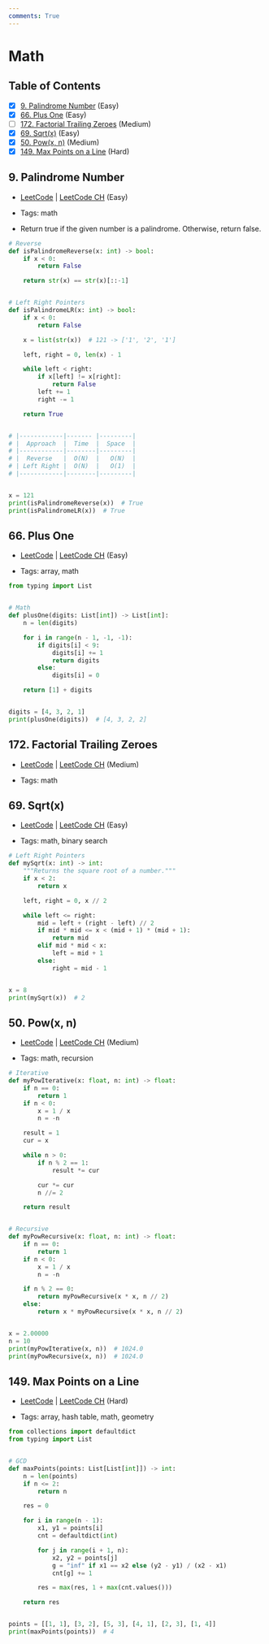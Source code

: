 ```yaml
---
comments: True
---
```


# Math

## Table of Contents

- [x] [9. Palindrome Number](https://leetcode.cn/problems/palindrome-number/) (Easy)
- [x] [66. Plus One](https://leetcode.cn/problems/plus-one/) (Easy)
- [ ] [172. Factorial Trailing Zeroes](https://leetcode.cn/problems/factorial-trailing-zeroes/) (Medium)
- [x] [69. Sqrt(x)](https://leetcode.cn/problems/sqrtx/) (Easy)
- [x] [50. Pow(x, n)](https://leetcode.cn/problems/powx-n/) (Medium)
- [x] [149. Max Points on a Line](https://leetcode.cn/problems/max-points-on-a-line/) (Hard)

## 9. Palindrome Number

-   [LeetCode](https://leetcode.com/problems/palindrome-number/) | [LeetCode CH](https://leetcode.cn/problems/palindrome-number/) (Easy)

-   Tags: math
-   Return true if the given number is a palindrome. Otherwise, return false.

```python title="9. Palindrome Number - Python Solution"
# Reverse
def isPalindromeReverse(x: int) -> bool:
    if x < 0:
        return False

    return str(x) == str(x)[::-1]


# Left Right Pointers
def isPalindromeLR(x: int) -> bool:
    if x < 0:
        return False

    x = list(str(x))  # 121 -> ['1', '2', '1']

    left, right = 0, len(x) - 1

    while left < right:
        if x[left] != x[right]:
            return False
        left += 1
        right -= 1

    return True


# |------------|------- |---------|
# |  Approach  |  Time  |  Space  |
# |------------|--------|---------|
# |  Reverse   |  O(N)  |   O(N)  |
# | Left Right |  O(N)  |   O(1)  |
# |------------|--------|---------|


x = 121
print(isPalindromeReverse(x))  # True
print(isPalindromeLR(x))  # True

```

## 66. Plus One

-   [LeetCode](https://leetcode.com/problems/plus-one/) | [LeetCode CH](https://leetcode.cn/problems/plus-one/) (Easy)

-   Tags: array, math
```python title="66. Plus One - Python Solution"
from typing import List


# Math
def plusOne(digits: List[int]) -> List[int]:
    n = len(digits)

    for i in range(n - 1, -1, -1):
        if digits[i] < 9:
            digits[i] += 1
            return digits
        else:
            digits[i] = 0

    return [1] + digits


digits = [4, 3, 2, 1]
print(plusOne(digits))  # [4, 3, 2, 2]

```

## 172. Factorial Trailing Zeroes

-   [LeetCode](https://leetcode.com/problems/factorial-trailing-zeroes/) | [LeetCode CH](https://leetcode.cn/problems/factorial-trailing-zeroes/) (Medium)

-   Tags: math
## 69. Sqrt(x)

-   [LeetCode](https://leetcode.com/problems/sqrtx/) | [LeetCode CH](https://leetcode.cn/problems/sqrtx/) (Easy)

-   Tags: math, binary search
```python title="69. Sqrt(x) - Python Solution"
# Left Right Pointers
def mySqrt(x: int) -> int:
    """Returns the square root of a number."""
    if x < 2:
        return x

    left, right = 0, x // 2

    while left <= right:
        mid = left + (right - left) // 2
        if mid * mid <= x < (mid + 1) * (mid + 1):
            return mid
        elif mid * mid < x:
            left = mid + 1
        else:
            right = mid - 1


x = 8
print(mySqrt(x))  # 2

```

## 50. Pow(x, n)

-   [LeetCode](https://leetcode.com/problems/powx-n/) | [LeetCode CH](https://leetcode.cn/problems/powx-n/) (Medium)

-   Tags: math, recursion
```python title="50. Pow(x, n) - Python Solution"
# Iterative
def myPowIterative(x: float, n: int) -> float:
    if n == 0:
        return 1
    if n < 0:
        x = 1 / x
        n = -n

    result = 1
    cur = x

    while n > 0:
        if n % 2 == 1:
            result *= cur

        cur *= cur
        n //= 2

    return result


# Recursive
def myPowRecursive(x: float, n: int) -> float:
    if n == 0:
        return 1
    if n < 0:
        x = 1 / x
        n = -n

    if n % 2 == 0:
        return myPowRecursive(x * x, n // 2)
    else:
        return x * myPowRecursive(x * x, n // 2)


x = 2.00000
n = 10
print(myPowIterative(x, n))  # 1024.0
print(myPowRecursive(x, n))  # 1024.0

```

## 149. Max Points on a Line

-   [LeetCode](https://leetcode.com/problems/max-points-on-a-line/) | [LeetCode CH](https://leetcode.cn/problems/max-points-on-a-line/) (Hard)

-   Tags: array, hash table, math, geometry
```python title="149. Max Points on a Line - Python Solution"
from collections import defaultdict
from typing import List


# GCD
def maxPoints(points: List[List[int]]) -> int:
    n = len(points)
    if n <= 2:
        return n

    res = 0

    for i in range(n - 1):
        x1, y1 = points[i]
        cnt = defaultdict(int)

        for j in range(i + 1, n):
            x2, y2 = points[j]
            g = "inf" if x1 == x2 else (y2 - y1) / (x2 - x1)
            cnt[g] += 1

        res = max(res, 1 + max(cnt.values()))

    return res


points = [[1, 1], [3, 2], [5, 3], [4, 1], [2, 3], [1, 4]]
print(maxPoints(points))  # 4

```

